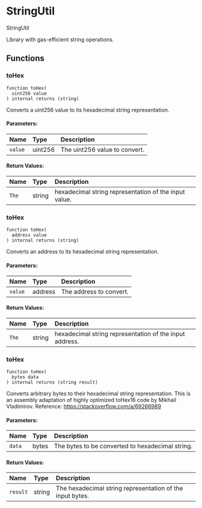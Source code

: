 # StringUtil


StringUtil


Library with gas-efficient string operations.


## Functions
### toHex
```solidity
function toHex(
  uint256 value
) internal returns (string)
```
Converts a uint256 value to its hexadecimal string representation.


#### Parameters:
| Name | Type | Description                                                          |
| :--- | :--- | :------------------------------------------------------------------- |
|`value` | uint256 | The uint256 value to convert.  

#### Return Values:
| Name                           | Type          | Description                                                                  |
| :----------------------------- | :------------ | :--------------------------------------------------------------------------- |
|`The`| string | hexadecimal string representation of the input value.

### toHex
```solidity
function toHex(
  address value
) internal returns (string)
```
Converts an address to its hexadecimal string representation.


#### Parameters:
| Name | Type | Description                                                          |
| :--- | :--- | :------------------------------------------------------------------- |
|`value` | address | The address to convert.  

#### Return Values:
| Name                           | Type          | Description                                                                  |
| :----------------------------- | :------------ | :--------------------------------------------------------------------------- |
|`The`| string | hexadecimal string representation of the input address.

### toHex
```solidity
function toHex(
  bytes data
) internal returns (string result)
```

Converts arbitrary bytes to their hexadecimal string representation.
This is an assembly adaptation of highly optimized toHex16 code by Mikhail Vladimirov.
Reference: https://stackoverflow.com/a/69266989

#### Parameters:
| Name | Type | Description                                                          |
| :--- | :--- | :------------------------------------------------------------------- |
|`data` | bytes | The bytes to be converted to hexadecimal string.  

#### Return Values:
| Name                           | Type          | Description                                                                  |
| :----------------------------- | :------------ | :--------------------------------------------------------------------------- |
|`result`| string | The hexadecimal string representation of the input bytes.

